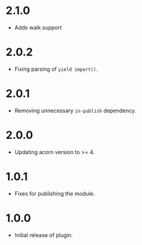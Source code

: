 # 2.1.0

- Adds walk support

# 2.0.2

- Fixing parsing of `yield import()`.

# 2.0.1

- Removing unnecessary `in-publish` dependency.

# 2.0.0

- Updating acorn version to >= 4.

# 1.0.1

- Fixes for publishing the module.

# 1.0.0

- Initial release of plugin.
